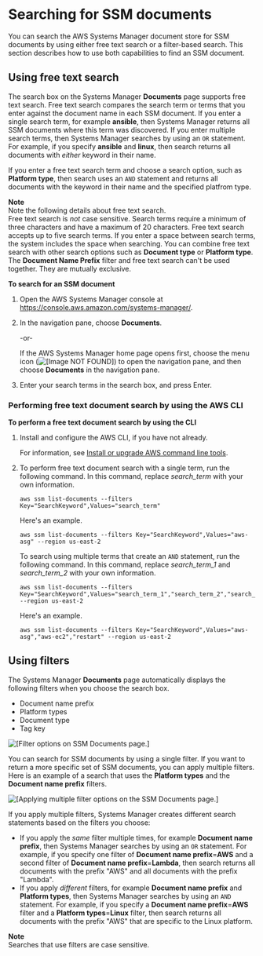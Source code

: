 # Searching for SSM documents<a name="ssm-documents-searching"></a>

You can search the AWS Systems Manager document store for SSM documents by using either free text search or a filter\-based search\. This section describes how to use both capabilities to find an SSM document\. 

## Using free text search<a name="ssm-documents-searching-free-text"></a>

The search box on the Systems Manager **Documents** page supports free text search\. Free text search compares the search term or terms that you enter against the document name in each SSM document\. If you enter a single search term, for example **ansible**, then Systems Manager returns all SSM documents where this term was discovered\. If you enter multiple search terms, then Systems Manager searches by using an `OR` statement\. For example, if you specify **ansible** and **linux**, then search returns all documents with *either* keyword in their name\.

If you enter a free text search term and choose a search option, such as **Platform type**, then search uses an `AND` statement and returns all documents with the keyword in their name and the specified platfrom type\.

**Note**  
Note the following details about free text search\.  
Free text search is *not* case sensitive\.
Search terms require a minimum of three characters and have a maximum of 20 characters\.
Free text search accepts up to five search terms\.
If you enter a space between search terms, the system includes the space when searching\.
You can combine free text search with other search options such as **Document type** or **Platform type**\.
The **Document Name Prefix** filter and free text search can't be used together\. They are mutually exclusive\.

**To search for an SSM document**

1. Open the AWS Systems Manager console at [https://console\.aws\.amazon\.com/systems\-manager/](https://console.aws.amazon.com/systems-manager/)\.

1. In the navigation pane, choose **Documents**\.

   \-or\-

   If the AWS Systems Manager home page opens first, choose the menu icon \(![\[Image NOT FOUND\]](http://docs.aws.amazon.com/systems-manager/latest/userguide/images/menu-icon-small.png)\) to open the navigation pane, and then choose **Documents** in the navigation pane\.

1. Enter your search terms in the search box, and press Enter\.

### Performing free text document search by using the AWS CLI<a name="ssm-documents-searching-free-text-cli"></a>

**To perform a free text document search by using the CLI**

1. Install and configure the AWS CLI, if you have not already\.

   For information, see [Install or upgrade AWS command line tools](getting-started-cli.md)\.

1. To perform free text document search with a single term, run the following command\. In this command, replace *search\_term* with your own information\.

   ```
   aws ssm list-documents --filters Key="SearchKeyword",Values="search_term"
   ```

   Here's an example\.

   ```
   aws ssm list-documents --filters Key="SearchKeyword",Values="aws-asg" --region us-east-2
   ```

   To search using multiple terms that create an `AND` statement, run the following command\. In this command, replace *search\_term\_1* and *search\_term\_2* with your own information\.

   ```
   aws ssm list-documents --filters Key="SearchKeyword",Values="search_term_1","search_term_2","search_term_3" --region us-east-2
   ```

   Here's an example\.

   ```
   aws ssm list-documents --filters Key="SearchKeyword",Values="aws-asg","aws-ec2","restart" --region us-east-2
   ```

## Using filters<a name="ssm-documents-searching-filters"></a>

The Systems Manager **Documents** page automatically displays the following filters when you choose the search box\. 
+ Document name prefix
+ Platform types
+ Document type
+ Tag key

![\[Filter options on SSM Documents page.\]](http://docs.aws.amazon.com/systems-manager/latest/userguide/images/ssm-documents-filters-1.png)

You can search for SSM documents by using a single filter\. If you want to return a more specific set of SSM documents, you can apply multiple filters\. Here is an example of a search that uses the **Platform types** and the **Document name prefix** filters\.

![\[Applying multiple filter options on the SSM Documents page.\]](http://docs.aws.amazon.com/systems-manager/latest/userguide/images/ssm-documents-filters-2.png)

If you apply multiple filters, Systems Manager creates different search statements based on the filters you choose: 
+ If you apply the *same* filter multiple times, for example **Document name prefix**, then Systems Manager searches by using an `OR` statement\. For example, if you specify one filter of **Document name prefix**=**AWS** and a second filter of **Document name prefix**=**Lambda**, then search returns all documents with the prefix "AWS" and all documents with the prefix "Lambda"\.
+ If you apply *different* filters, for example **Document name prefix** and **Platform types**, then Systems Manager searches by using an `AND` statement\. For example, if you specify a **Document name prefix**=**AWS** filter and a **Platform types**=**Linux** filter, then search returns all documents with the prefix "AWS" that are specific to the Linux platform\.

**Note**  
Searches that use filters are case sensitive\. 